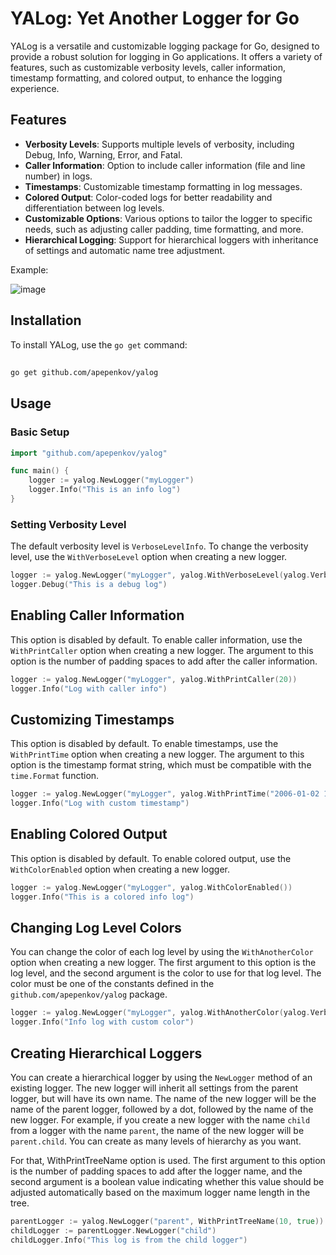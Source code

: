 # YALog: Yet Another Logger for Go
YALog is a versatile and customizable logging package for Go, designed to provide a robust solution for logging in Go applications. It offers a variety of features, such as customizable verbosity levels, caller information, timestamp formatting, and colored output, to enhance the logging experience.

## Features

- **Verbosity Levels**: Supports multiple levels of verbosity, including Debug, Info, Warning, Error, and Fatal.
- **Caller Information**: Option to include caller information (file and line number) in logs.
- **Timestamps**: Customizable timestamp formatting in log messages.
- **Colored Output**: Color-coded logs for better readability and differentiation between log levels.
- **Customizable Options**: Various options to tailor the logger to specific needs, such as adjusting caller padding, time formatting, and more.
- **Hierarchical Logging**: Support for hierarchical loggers with inheritance of settings and automatic name tree adjustment.

Example:

![image](https://github.com/apepenkov/yalog/assets/39992738/a1849e6a-0441-4088-a535-2b498245eefa)


## Installation

To install YALog, use the `go get` command:
##
```bash
go get github.com/apepenkov/yalog
```



## Usage

### Basic Setup

```go
import "github.com/apepenkov/yalog"

func main() {
    logger := yalog.NewLogger("myLogger")
    logger.Info("This is an info log")
}
```


### Setting Verbosity Level
The default verbosity level is `VerboseLevelInfo`. To change the verbosity level, use the `WithVerboseLevel` option when creating a new logger.

```go
logger := yalog.NewLogger("myLogger", yalog.WithVerboseLevel(yalog.VerboseLevelDebug))
logger.Debug("This is a debug log")
```

## Enabling Caller Information
This option is disabled by default. To enable caller information, use the `WithPrintCaller` option when creating a new logger. The argument to this option is the number of padding spaces to add after the caller information.

```go
logger := yalog.NewLogger("myLogger", yalog.WithPrintCaller(20))
logger.Info("Log with caller info")
```

## Customizing Timestamps
This option is disabled by default. To enable timestamps, use the `WithPrintTime` option when creating a new logger. The argument to this option is the timestamp format string, which must be compatible with the `time.Format` function.

```go
logger := yalog.NewLogger("myLogger", yalog.WithPrintTime("2006-01-02 15:04:05"))
logger.Info("Log with custom timestamp")
```

## Enabling Colored Output
This option is disabled by default. To enable colored output, use the `WithColorEnabled` option when creating a new logger.


```go
logger := yalog.NewLogger("myLogger", yalog.WithColorEnabled())
logger.Info("This is a colored info log")
```

## Changing Log Level Colors
You can change the color of each log level by using the `WithAnotherColor` option when creating a new logger. The first argument to this option is the log level, and the second argument is the color to use for that log level. The color must be one of the constants defined in the `github.com/apepenkov/yalog` package.

```go
logger := yalog.NewLogger("myLogger", yalog.WithAnotherColor(yalog.VerboseLevelInfo, yalog.ColorCyan))
logger.Info("Info log with custom color")
```

## Creating Hierarchical Loggers
You can create a hierarchical logger by using the `NewLogger` method of an existing logger. The new logger will inherit all settings from the parent logger, but will have its own name. The name of the new logger will be the name of the parent logger, followed by a dot, followed by the name of the new logger. For example, if you create a new logger with the name `child` from a logger with the name `parent`, the name of the new logger will be `parent.child`. You can create as many levels of hierarchy as you want.

For that, WithPrintTreeName option is used. The first argument to this option is the number of padding spaces to add after the logger name, and the second argument is a boolean value indicating whether this value should be adjusted automatically based on the maximum logger name length in the tree.

```go
parentLogger := yalog.NewLogger("parent", WithPrintTreeName(10, true))
childLogger := parentLogger.NewLogger("child")
childLogger.Info("This log is from the child logger")
```
